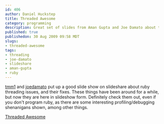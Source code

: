 ```yaml
--- 
id: 406
author: Daniel Huckstep
title: Threaded Awesome
category: programming
description: Great set of slides from Aman Gupta and Joe Damato about threading in ruby.
published: true
publishedon: 30 Aug 2009 09:58 MDT
slugs: 
- threaded-awesome
tags: 
- threading
- joe-damato
- slideshare
- aman-gupta
- ruby
---
```

[tmm1](http://twitter.com/tmm1) and [joedamato](http://twitter.com/joedamato)
put up a good slide show on slideshare about ruby threading issues, and
their fixes. These things have been around for a while, but now they are
here in slideshow form. Definitely check them out, even if you don't
program ruby, as there are some interesting profiling/debugging
shenanigans shown, among other things.

[Threaded
Awesome](http://www.slideshare.net/tmm1/threaded-awesome-1922719)
